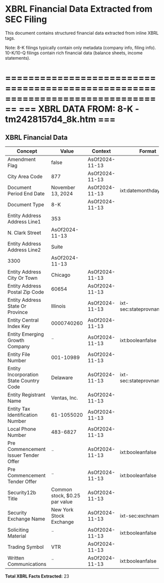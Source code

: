 # XBRL Financial Data Extracted from SEC Filing

This document contains structured financial data extracted from inline XBRL tags.

Note: 8-K filings typically contain only metadata (company info, filing info).
      10-K/10-Q filings contain rich financial data (balance sheets, income statements).


================================================================================
=== XBRL DATA FROM: 8-K - tm2428157d4_8k.htm ===
================================================================================

## XBRL Financial Data

| Concept | Value | Context | Format |
|---------|-------|---------|--------|
| Amendment Flag | false | AsOf2024-11-13 |  |
| City Area Code | 877 | AsOf2024-11-13 |  |
| Document Period End Date | November 13, 2024 | AsOf2024-11-13 | ixt:datemonthdayyearen |
| Document Type | 8-K | AsOf2024-11-13 |  |
| Entity Address Address Line1 | 353
    N. Clark Street | AsOf2024-11-13 |  |
| Entity Address Address Line2 | Suite
    3300 | AsOf2024-11-13 |  |
| Entity Address City Or Town | Chicago | AsOf2024-11-13 |  |
| Entity Address Postal Zip Code | 60654 | AsOf2024-11-13 |  |
| Entity Address State Or Province | Illinois | AsOf2024-11-13 | ixt-sec:stateprovnameen |
| Entity Central Index Key | 0000740260 | AsOf2024-11-13 |  |
| Entity Emerging Growth Company | ¨ | AsOf2024-11-13 | ixt:booleanfalse |
| Entity File Number | 001-10989 | AsOf2024-11-13 |  |
| Entity Incorporation State Country Code | Delaware | AsOf2024-11-13 | ixt-sec:stateprovnameen |
| Entity Registrant Name | Ventas, Inc. | AsOf2024-11-13 |  |
| Entity Tax Identification Number | 61-1055020 | AsOf2024-11-13 |  |
| Local Phone Number | 483-6827 | AsOf2024-11-13 |  |
| Pre Commencement Issuer Tender Offer | ¨ | AsOf2024-11-13 | ixt:booleanfalse |
| Pre Commencement Tender Offer | ¨ | AsOf2024-11-13 | ixt:booleanfalse |
| Security12b Title | Common stock, $0.25 par value | AsOf2024-11-13 |  |
| Security Exchange Name | New York Stock Exchange | AsOf2024-11-13 | ixt-sec:exchnameen |
| Soliciting Material | ¨ | AsOf2024-11-13 | ixt:booleanfalse |
| Trading Symbol | VTR | AsOf2024-11-13 |  |
| Written Communications | ¨ | AsOf2024-11-13 | ixt:booleanfalse |

**Total XBRL Facts Extracted:** 23


